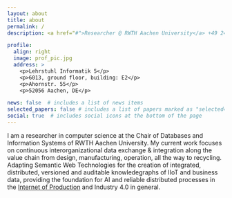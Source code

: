 ```yaml
---
layout: about
title: about
permalink: /
description: <a href="#">Researcher @ RWTH Aachen University</a> +49 241 80 21541

profile:
  align: right
  image: prof_pic.jpg
  address: >
    <p>Lehrstuhl Informatik 5</p>
    <p>6013, ground floor, building: E2</p>
    <p>Ahornstr. 55</p>
    <p>52056 Aachen, DE</p>

news: false  # includes a list of news items
selected_papers: false # includes a list of papers marked as "selected={true}"
social: true  # includes social icons at the bottom of the page
---
```


I am a researcher in computer science at the Chair of Databases and Information Systems of RWTH Aachen University.
My current work focuses on continuous interorganizational data exchange & integration along the value chain from design, manufacturing, operation, all the way to recycling.
Adapting Semantic Web Technologies for the creation of integrated, distributed, versioned and auditable knowledegraphs of IIoT and business data, providing the foundation for AI and reliable distributed processes in the [Internet of Production](https://iop.rwth-aachen.de) and Industry 4.0 in general.
